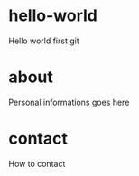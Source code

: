 # hello-world
Hello world first git

# about
Personal informations goes here

# contact
How to contact




